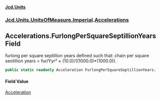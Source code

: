 #### [Jcd.Units](index 'index')
### [Jcd.Units.UnitsOfMeasure.Imperial](Jcd.Units.UnitsOfMeasure.Imperial 'Jcd.Units.UnitsOfMeasure.Imperial').[Accelerations](Accelerations 'Jcd.Units.UnitsOfMeasure.Imperial.Accelerations')

## Accelerations.FurlongPerSquareSeptillionYears Field

furlong per square septillion years defined such that: chain per square sextillion years = fur/Yyr² ×
(10.0)/((1000.0)*(1000.0)).

```csharp
public static readonly Acceleration FurlongPerSquareSeptillionYears;
```

#### Field Value
[Acceleration](Acceleration 'Jcd.Units.UnitTypes.Acceleration')